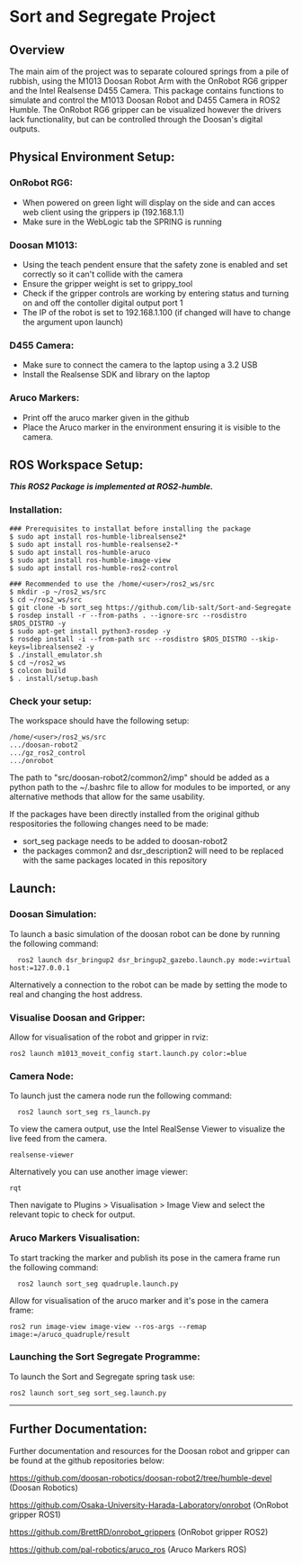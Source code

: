 # Sort and Segregate Project

## Overview

The main aim of the project was to separate coloured springs from a pile of rubbish, using the M1013 Doosan Robot Arm with the OnRobot RG6 gripper and the Intel Realsense D455 Camera. This package contains functions to simulate and control the M1013 Doosan Robot and D455 Camera in ROS2 Humble. The OnRobot RG6 gripper can be visualized however the drivers lack functionality, but can be controlled through the Doosan's digital outputs.

## Physical Environment Setup:

### OnRobot RG6:
- When powered on green light will display on the side and can acces web client using the grippers ip (192.168.1.1)
- Make sure in the WebLogic tab the SPRING is running

### Doosan M1013:
- Using the teach pendent ensure that the safety zone is enabled and set correctly so it can't collide with the camera
- Ensure the gripper weight is set to grippy_tool
- Check if the gripper controls are working by entering status and turning on and off the contoller digital output port 1
- The IP of the robot is set to 192.168.1.100 (if changed will have to change the argument upon launch)

### D455 Camera:
- Make sure to connect the camera to the laptop using a 3.2 USB
- Install the Realsense SDK and library on the laptop

### Aruco Markers:
- Print off the aruco marker given in the github
- Place the Aruco marker in the environment ensuring it is visible to the camera.


## ROS Workspace Setup:
***This ROS2 Package is implemented at ROS2-humble.***

### Installation:
```
### Prerequisites to installat before installing the package
$ sudo apt install ros-humble-librealsense2*
$ sudo apt install ros-humble-realsense2-*
$ sudo apt install ros-humble-aruco
$ sudo apt install ros-humble-image-view
$ sudo apt install ros-humble-ros2-control

### Recommended to use the /home/<user>/ros2_ws/src
$ mkdir -p ~/ros2_ws/src
$ cd ~/ros2_ws/src
$ git clone -b sort_seg https://github.com/lib-salt/Sort-and-Segregate
$ rosdep install -r --from-paths . --ignore-src --rosdistro $ROS_DISTRO -y
$ sudo apt-get install python3-rosdep -y
$ rosdep install -i --from-path src --rosdistro $ROS_DISTRO --skip-keys=librealsense2 -y
$ ./install_emulator.sh
$ cd ~/ros2_ws
$ colcon build
$ . install/setup.bash
```

### Check your setup:
The workspace should have the following setup: 
```
/home/<user>/ros2_ws/src
.../doosan-robot2
.../gz_ros2_control
.../onrobot
```

The path to "src/doosan-robot2/common2/imp" should be added as a python path to the ~/.bashrc file to allow for modules to be imported, or any alternative methods that allow for the same usability.

If the packages have been directly installed from the original github respositories the following changes need to be made:
- sort_seg package needs to be added to doosan-robot2
- the packages common2 and dsr_description2 will need to be replaced with the same packages located in this repository


## Launch: 

### Doosan Simulation:
To launch a basic simulation of the doosan robot can be done by running the following command:

```
  ros2 launch dsr_bringup2 dsr_bringup2_gazebo.launch.py mode:=virtual host:=127.0.0.1
```

Alternatively a connection to the robot can be made by setting the mode to real and changing the host address.


### Visualise Doosan and Gripper:
Allow for visualisation of the robot and gripper in rviz:

```
ros2 launch m1013_moveit_config start.launch.py color:=blue
```


### Camera Node:
To launch just the camera node run the following command:

```
  ros2 launch sort_seg rs_launch.py
```

To view the camera output, use the Intel RealSense Viewer to visualize the live feed from the camera.
```
realsense-viewer
```

Alternatively you can use another image viewer:
```
rqt
```
Then navigate to Plugins > Visualisation > Image View and select the relevant topic to check for output.


### Aruco Markers Visualisation:
To start tracking the marker and publish its pose in the camera frame run the following command:
```
  ros2 launch sort_seg quadruple.launch.py
```

Allow for visualisation of the aruco marker and it's pose in the camera frame:
```
ros2 run image-view image-view --ros-args --remap image:=/aruco_quadruple/result
```


### Launching the Sort Segregate Programme:
To launch the Sort and Segregate spring task use:

```
ros2 launch sort_seg sort_seg.launch.py
```

-----------------------------------------------------------------------------------------------------------------
## Further Documentation:
Further documentation and resources for the Doosan robot and gripper can be found at the github repositories below:

https://github.com/doosan-robotics/doosan-robot2/tree/humble-devel (Doosan Robotics)

https://github.com/Osaka-University-Harada-Laboratory/onrobot (OnRobot gripper ROS1)

https://github.com/BrettRD/onrobot_grippers (OnRobot gripper ROS2)

https://github.com/pal-robotics/aruco_ros (Aruco Markers ROS)










